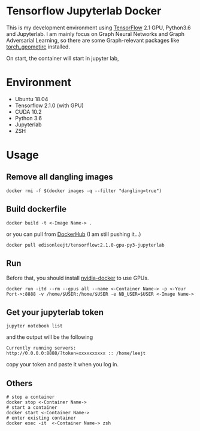 # Tensorflow Jupyterlab Docker
This is my development environment using [TensorFlow](https://github.com/tensorflow/tensorflow) 2.1 GPU, Python3.6 and Jupyterlab.
I am mainly focus on Graph Neural Networks and Graph Adversarial Learning, so there are some Graph-relevant packages like [torch_geometirc](https://github.com/rusty1s/pytorch_geometric) installed.

On start, the container will start in jupyter lab,

# Environment
+ Ubuntu 18.04
+ Tensorflow 2.1.0 (with GPU)
+ CUDA 10.2
+ Python 3.6
+ Jupyterlab
+ ZSH

# Usage
## Remove all dangling images
```
docker rmi -f $(docker images -q --filter "dangling=true")

```
## Build dockerfile
```
docker build -t <-Image Name-> .
```
or you can pull from [DockerHub](https://hub.docker.com/) (I am still pushing it...)
```
docker pull edisonleejt/tensorflow:2.1.0-gpu-py3-jupyterlab
```
## Run
Before that, you should install [nvidia-docker](https://github.com/NVIDIA/nvidia-docker) to use GPUs.
```
docker run -itd --rm --gpus all --name <-Container Name-> -p <-Your Port->:8888 -v /home/$USER:/home/$USER -e NB_USER=$USER <-Image Name->
```
## Get your jupyterlab token
```
jupyter notebook list
```
and the output will be the following
```
Currently running servers:
http://0.0.0.0:8888/?token=xxxxxxxxxx :: /home/leejt
```
copy your token and paste it when you log in.

## Others

```
# stop a container
docker stop <-Container Name->
# start a container
docker start <-Container Name->
# enter existing container
docker exec -it  <-Container Name-> zsh
```

